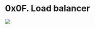 # 0x0F. Load balancer


![](https://s3.amazonaws.com/intranet-projects-files/holbertonschool-sysadmin_devops/275/qfdked8.png)



